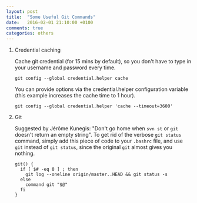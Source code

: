 ```yaml
---
layout: post
title:  "Some Useful Git Commands"
date:   2016-02-01 21:10:00 +0100
comments: true
categories: others
---
```


1.  Credential caching

    Cache git credential (for 15 mins by default), so you don't have to type in your username and password every time.

        git config --global credential.helper cache
    
    You can provide options via the credential.helper configuration variable (this example increases the cache time to 1 hour).

        git config --global credential.helper 'cache --timeout=3600'

2.  Git 

    Suggested by Jérôme Kunegis: "Don't go home when `svn st` or `git` doesn't return an empty string". To get rid of the verbose `git status` command, simply add this piece of code to your `.bashrc` file, and use `git` instead of `git status`, since the original `git` almost gives you nothing.

        git() {
          if [ $# -eq 0 ] ; then
            git log --oneline origin/master..HEAD && git status -s
          else
            command git "$@"
          fi
        }


